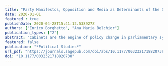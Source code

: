 ```yaml
---
title: "Party Manifestos, Opposition and Media as Determinants of the Cabinet Agenda"
date: 2020-01-01
featured : true
publishDate: 2020-04-28T15:41:12.538927Z
authors: ["Enrico Borghetto", "Ana Maria Belchior"]
publication_types: ["2"]
abstract: "Cabinets are the engine of policy change in parliamentary systems. Yet, we still know little about how cabinets micro-manage the content of their multifaceted a..."
featured: false
publication: "*Political Studies*"
url_pdf: "https://journals.sagepub.com/doi/abs/10.1177/0032321718820738"
doi: "10.1177/0032321718820738"
---
```


